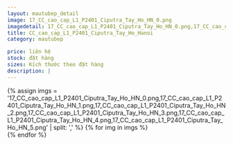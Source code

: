 ```yaml
---
layout: mautubep_detail
image: 17_CC_cao_cap_L1_P2401_Ciputra_Tay_Ho_HN_0.png
imagedetail: 17_CC_cao_cap_L1_P2401_Ciputra_Tay_Ho_HN_0.png,17_CC_cao_cap_L1_P2401_Ciputra_Tay_Ho_HN_1.png,17_CC_cao_cap_L1_P2401_Ciputra_Tay_Ho_HN_2.png,17_CC_cao_cap_L1_P2401_Ciputra_Tay_Ho_HN_3.png,17_CC_cao_cap_L1_P2401_Ciputra_Tay_Ho_HN_4.png,17_CC_cao_cap_L1_P2401_Ciputra_Tay_Ho_HN_5.png
title: CC_cao_cap_L1_P2401_Ciputra_Tay_Ho_Hanoi
category: mautubep

price: liên hệ
stock: đặt hàng
sizes: Kích thước theo đặt hàng
description: |
---
```

<section class="no-padding" id="two">
	<div class="container-fluid">
	<div class="row-no-gutters">
	{% assign imgs = '17_CC_cao_cap_L1_P2401_Ciputra_Tay_Ho_HN_0.png,17_CC_cao_cap_L1_P2401_Ciputra_Tay_Ho_HN_1.png,17_CC_cao_cap_L1_P2401_Ciputra_Tay_Ho_HN_2.png,17_CC_cao_cap_L1_P2401_Ciputra_Tay_Ho_HN_3.png,17_CC_cao_cap_L1_P2401_Ciputra_Tay_Ho_HN_4.png,17_CC_cao_cap_L1_P2401_Ciputra_Tay_Ho_HN_5.png' | split: ',' %}
	{% for img in imgs %}
	   <div class="col-lg-6 col-sm-6 col-md-6"> 
			<a href="#" class="portfolio-box">
			<img src="{{site.baseurl}}/assets/images/tubep/{{img}}" class="image main" alt="">
			</a>
		</div>
	{% endfor %}			
	</div>
	</div>
</section>